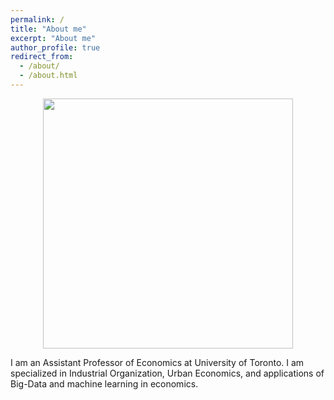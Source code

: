 ```yaml
---
permalink: /
title: "About me"
excerpt: "About me"
author_profile: true
redirect_from: 
  - /about/
  - /about.html
---
```


<center><img src="http://farhoodi.github.io/images/DSC_0790.JPG" width="400"></center>
  
  
I am an Assistant Professor of Economics at University of Toronto. I am specialized in Industrial Organization, Urban Economics, and applications of Big-Data and machine learning in economics. 
